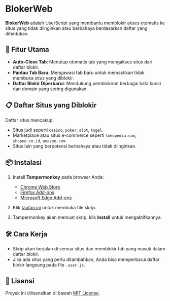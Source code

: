 # BlokerWeb

**BlokerWeb** adalah UserScript yang membantu memblokir akses otomatis ke situs yang tidak diinginkan atau berbahaya berdasarkan daftar yang ditentukan.

## 🎯 Fitur Utama

- **Auto-Close Tab**: Menutup otomatis tab yang mengakses situs dari daftar blokir.
- **Pantau Tab Baru**: Mengawasi tab baru untuk memastikan tidak membuka situs yang diblokir.
- **Daftar Blokir Diperbarui**: Mendukung pemblokiran berbagai kata kunci dan domain yang sering digunakan.

## 📋 Daftar Situs yang Diblokir
Daftar situs mencakup:
- Situs judi seperti `casino`, `poker`, `slot`, `togel`.
- Marketplace atau situs e-commerce seperti `tokopedia.com`, `shopee.co.id`, `amazon.com`.
- Situs lain yang berpotensi berbahaya atau tidak diinginkan.

## 📦 Instalasi

1. Install **Tampermonkey** pada browser Anda:
   - [Chrome Web Store](https://chrome.google.com/webstore/detail/tampermonkey/dhdgffkkebhmkfjojejmpbldmpobfkfo)
   - [Firefox Add-ons](https://addons.mozilla.org/en-US/firefox/addon/tampermonkey/)
   - [Microsoft Edge Add-ons](https://microsoftedge.microsoft.com/addons/detail/tampermonkey/gngmhiphkjpdilfjlfdjgpohkghcmjoh)

2. Klik [tautan ini](https://raw.githubusercontent.com/elstrom/BlokerWeb/main/BlokerWeb.user.js) untuk membuka file skrip.

3. Tampermonkey akan memuat skrip, klik **Install** untuk mengaktifkannya.

## 🛠️ Cara Kerja

- Skrip akan berjalan di semua situs dan memblokir tab yang masuk dalam daftar blokir.
- Jika ada situs yang perlu ditambahkan, Anda bisa memperbarui daftar blokir langsung pada file `.user.js`.

## 📝 Lisensi

Proyek ini dilisensikan di bawah [MIT License](LICENSE).
